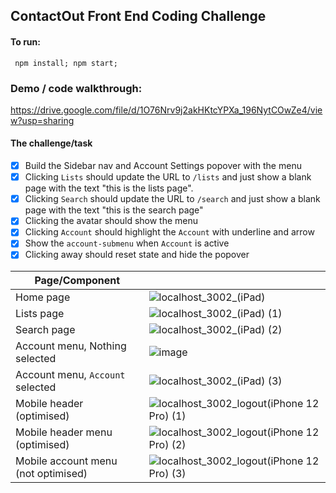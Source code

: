 ## ContactOut Front End Coding Challenge


#### To run:
` npm install; npm start;`


### Demo / code walkthrough:
https://drive.google.com/file/d/1O76Nrv9j2akHKtcYPXa_196NytCOwZe4/view?usp=sharing


#### The challenge/task
- [x] Build the Sidebar nav and Account Settings popover with the menu
- [x] Clicking `Lists` should update the URL to `/lists` and just show a blank page with the text "this is the lists page".
- [x] Clicking `Search` should update the URL to `/search` and just show a blank page with the text "this is the search page"
- [x] Clicking the avatar should show the menu
- [x] Clicking `Account` should highlight the `Account` with underline and arrow
- [x] Show the `account-submenu` when `Account` is active
- [x] Clicking away should reset state and hide the popover

|Page/Component|   |
|---|---|
|Home page|![localhost_3002_(iPad)](https://user-images.githubusercontent.com/8691395/168428232-920ddab4-1d58-4dc2-b253-e40fd6a64463.png)|
|Lists page|![localhost_3002_(iPad) (1)](https://user-images.githubusercontent.com/8691395/168428237-70cf001e-26a4-4c60-94c1-d49bb4f83e1d.png)|
|Search page	|![localhost_3002_(iPad) (2)](https://user-images.githubusercontent.com/8691395/168428240-f3829a94-9a9b-47ad-bf9d-56ac941a1d28.png)|
|Account menu, Nothing selected|![image](https://user-images.githubusercontent.com/8691395/168428251-28f86f1c-443d-484a-9982-d37167698f26.png)|
|Account menu, `Account` selected	|![localhost_3002_(iPad) (3)](https://user-images.githubusercontent.com/8691395/168428245-c94f9183-4eda-4fb2-b616-3aab1a93444a.png)|
|Mobile header (optimised)	|![localhost_3002_logout(iPhone 12 Pro) (1)](https://user-images.githubusercontent.com/8691395/168428254-34ba0324-e00f-4b06-a8b5-86cbf834e781.png)|
|Mobile header menu (optimised)	|![localhost_3002_logout(iPhone 12 Pro) (2)](https://user-images.githubusercontent.com/8691395/168428255-75bc2940-5931-4d2f-9b9c-a80f1cb76388.png)|
|Mobile account menu (not optimised)	|![localhost_3002_logout(iPhone 12 Pro) (3)](https://user-images.githubusercontent.com/8691395/168428259-d9a90cb4-102a-4951-94f2-0addaa118922.png)|

